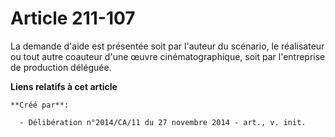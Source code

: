 # Article 211-107

La demande d'aide est présentée soit par l'auteur du scénario, le réalisateur ou tout autre coauteur d'une œuvre
cinématographique, soit par l'entreprise de production déléguée.

**Liens relatifs à cet article**

	**Créé par**:

	  - Délibération n°2014/CA/11 du 27 novembre 2014 - art., v. init.
